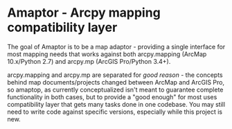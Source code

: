# Amaptor - Arcpy mapping compatibility layer
The goal of Amaptor is to be a map adaptor - providing a single interface
for most mapping needs that works against both arcpy.mapping (ArcMap 10.x/Python 2.7)
and arcpy.mp (ArcGIS Pro/Python 3.4+).

arcpy.mapping and arcpy.mp are separated for _good reason_ - the concepts behind
map documents/projects changed between ArcMap and ArcGIS Pro, so amaptop, as currently
conceptualized isn't meant to guarantee complete functionality in both cases, but to
provide a "good enough" for most uses compatibility layer that gets many tasks done in one codebase.
You may still need to write code against specific versions, especially while this project is new.